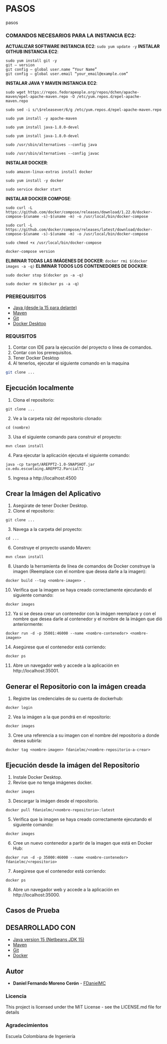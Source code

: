 # PASOS

pasos

### COMANDOS NECESARIOS PARA LA INSTANCIA EC2:

**ACTUALIZAR SOFTWARE INSTANCIA EC2**: `sudo yum update -y` 
**INSTALAR GITHUB INSTANCIA EC2**: 
```
sudo yum install git -y
git — version
git config — global user.name “Your Name”
git config — global user.email “your_email@example.com”
```
**INSTALAR JAVA  Y MAVEN INSTANCIA EC2**:
```
sudo wget https://repos.fedorapeople.org/repos/dchen/apache-maven/epel-apache-maven.repo -O /etc/yum.repos.d/epel-apache-maven.repo
``` 

```
sudo sed -i s/\$releasever/6/g /etc/yum.repos.d/epel-apache-maven.repo
```

```
sudo yum install -y apache-maven
```

```
sudo yum install java-1.8.0-devel
```

```
sudo yum install java-1.8.0-devel
```

```
sudo /usr/sbin/alternatives --config java
```

```
sudo /usr/sbin/alternatives --config javac
```

**INSTALAR DOCKER**: 

```
sudo amazon-linux-extras install docker
```

```
sudo yum install -y docker
```

```
sudo service docker start
```

**INSTALAR DOCKER COMPOSE**:

```
sudo curl -L https://github.com/docker/compose/releases/download/1.22.0/docker-compose-$(uname -s)-$(uname -m) -o /usr/local/bin/docker-compose
```

```
sudo curl -L https://github.com/docker/compose/releases/latest/download/docker-compose-$(uname -s)-$(uname -m) -o /usr/local/bin/docker-compose
```

```
sudo chmod +x /usr/local/bin/docker-compose
```

```
docker-compose version
```

**ELIMINAR TODAS LAS IMÁGENES DE DOCKER**: `docker rmi $(docker images -a -q)`
**ELIMINAR TODOS LOS CONTENEDORES DE DOCKER**: 

```
sudo docker stop $(docker ps -a -q)
```

```
sudo docker rm $(docker ps -a -q)
```


### PREREQUISITOS

* [Java (desde la 15 para delante)](https://www.oracle.com/co/java/technologies/downloads/) 
* [Maven](https://maven.apache.org/download.cgi) 
* [Git](https://git-scm.com/downloads)
* [Docker Desktop](https://www.docker.com/products/docker-desktop/)

### REQUISITOS

1. Contar con IDE para la ejecución del proyecto o línea de comandos.
2. Contar con los prerequisitos.
3. Tener Docker Desktop
4. Al tenerlos, ejecutar el siguiente comando en la maquina

```bash
git clone ...
```

## Ejecución localmente

1. Clona el repositorio:

```
git clone ...
```

2. Ve a la carpeta raíz del repositorio clonado: 

```
cd (nombre)
```

3. Usa el siguiente comando para construir el proyecto:

```
mvn clean install
```

4. Para ejecutar la aplicación ejecuta el siguiente comando:

```
java -cp target/AREPPT2-1.0-SNAPSHOT.jar co.edu.escuelaing.AREPPT2.ParcialT2  
```

5. Ingresa a http://localhost:4500

## Crear la Imágen del Aplicativo

1. Asegúrate de tener Docker Desktop.
2. Clone el repositorio:
   
```
git clone ...
```
    
3. Navega a la carpeta del proyecto:
   
```
cd ...
```
    
6. Construye el proyecto usando Maven:
   
```
mvn clean install 
```
    
8. Usando la herramienta de línea de comandos de Docker construye la imagen (Reemplace <nombre-imagen> con el nombre que desea darle a la imagen):
   
```
docker build --tag <nombre-imagen> .
```

10. Verifica que la imagen se haya creado correctamente ejecutando el siguiente comando:
    
```
docker images
```

12. Ya si se desea crear un contenedor con la imágen reemplace <nombre-contenedor> y <nombre-imagen> con el nombre que desea darle al contenedor y el nombre de la imágen que  dió anteriormente:
    
```
docker run -d -p 35001:46000 --name <nombre-contenedor> <nombre-imagen>
```

14. Asegúrese que el contenedor está corriendo:
    
```
docker ps
```

11. Abre un navegador web y accede a la aplicación en http://localhost:35001.

## Generar el Repositorio con la imágen creada

1. Registre las credenciales de su cuenta de dockerhub:

```
docker login
```
2. Vea la imágen a la que pondrá en el repositorio:

```
docker images
```

3. Cree una referencia a su imagen con el nombre del repositorio a donde desea subirla:

```
docker tag <nombre-imagen> fdanielmc/<nombre-repositorio-a-crear>
```

## Ejecución desde la imágen del Repositorio

1. Instale Docker Desktop.
2. Revise que no tenga imágenes docker.
   
```
docker images
```

3. Descargar la imágen desde el repositorio.

```
docker pull fdanielmc/<nombre-repositorio>:latest
```

5. Verifica que la imagen se haya creado correctamente ejecutando el siguiente comando:
```
docker images
```

6. Cree un nuevo contenedor a partir de la imagen que está en Docker Hub:
   
```
docker run -d -p 35000:46000 --name <nombre-contenedor> fdanielmc/<repositorio>
```

7. Asegúrese que el contenedor está corriendo:
   
```
docker ps
```

8. Abre un navegador web y accede a la aplicación en http://localhost:35000.


## Casos de Prueba


## DESARROLLADO CON

* [Java version 15 (Netbeans JDK 15)](https://www.oracle.com/co/java/technologies/downloads/)
* [Maven](https://maven.apache.org/download.cgi)
* [Git](https://git-scm.com/downloads)
* [Docker](https://www.docker.com/products/docker-desktop/)

## Autor

* **Daniel Fernando Moreno Cerón** - [FDanielMC](https://github.com/FDanielMC)

### Licencia

This project is licensed under the MIT License - see the LICENSE.md file for details

### Agradecimientos

Escuela Colombiana de Ingeniería
